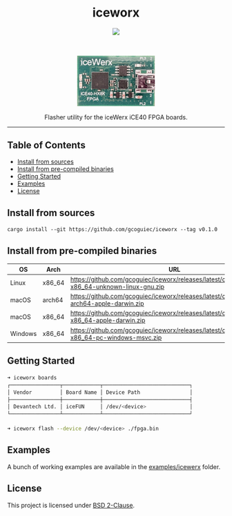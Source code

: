 <h1 align="center">iceworx</h1>
<p align="center">
  <a href="https://github.com/gcoguiec/iceworx/actions/workflows/ci.yml"><img src="https://github.com/gcoguiec/iceworx/actions/workflows/ci.yml/badge.svg" /></a>
</p>
<br>
<p align="center">
  <img src="https://raw.githubusercontent.com/gcoguiec/iceworx/main/.github/icewerx.png" width="180" alt=""/>
</p>

<p align="center">
  Flasher utility for the iceWerx iCE40 FPGA boards.
</p>

<hr>

## Table of Contents

- [Install from sources](#install-from-sources)
- [Install from pre-compiled binaries](#install-from-pre-compiled-binaries)
- [Getting Started](#getting-started)
- [Examples](#examples)
- [License](#license)

## Install from sources

```
cargo install --git https://github.com/gcoguiec/iceworx --tag v0.1.0
```

## Install from pre-compiled binaries

| OS      | Arch   | URL                                                                                               |
| ------- | ------ | ------------------------------------------------------------------------------------------------- |
| Linux   | x86_64 | https://github.com/gcoguiec/iceworx/releases/latest/download/iceworx-x86_64-unknown-linux-gnu.zip |
| macOS   | arch64 | https://github.com/gcoguiec/iceworx/releases/latest/download/iceworx-arch64-apple-darwin.zip      |
| macOS   | x86_64 | https://github.com/gcoguiec/iceworx/releases/latest/download/iceworx-x86_64-apple-darwin.zip      |
| Windows | x86_64 | https://github.com/gcoguiec/iceworx/releases/latest/download/iceworx-x86_64-pc-windows-msvc.zip   |

## Getting Started

```bash
➜ iceworx boards
┌────────────────┬────────────┬────────────────────────────┐
│ Vendor         │ Board Name │ Device Path                │
├────────────────┼────────────┼────────────────────────────┤
│ Devantech Ltd. │ iceFUN     │ /dev/<device>              │
└────────────────┴────────────┴────────────────────────────┘

➜ iceworx flash --device /dev/<device> ./fpga.bin
```

## Examples

A bunch of working examples are available in the [examples/icewerx](https://github.com/gcoguiec/iceworx/tree/main/examples/icewerx) folder.

## License

This project is licensed under [BSD 2-Clause](https://spdx.org/licenses/BSD-2-Clause.html).
